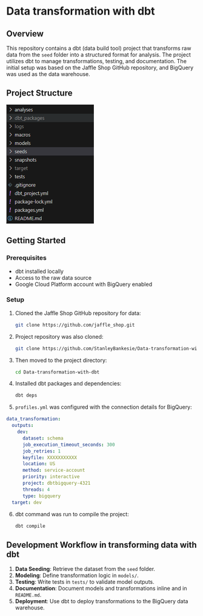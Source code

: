 # Data transformation with dbt 
## Overview

This repository contains a dbt (data build tool) project that transforms raw data from the `seed` folder into a structured format for analysis. The project utilizes dbt to manage transformations, testing, and documentation. The initial setup was based on the Jaffle Shop GitHub repository, and BigQuery was used as the data warehouse.

## Project Structure

![alt text](dbt_project_structure.png)

## Getting Started

### Prerequisites

- dbt installed locally
- Access to the raw data source
- Google Cloud Platform account with BigQuery enabled

### Setup

1. Cloned the Jaffle Shop GitHub repository for data:

   ```bash
   git clone https://github.com/jaffle_shop.git
   ```

2. Project repository was also cloned:

   ```bash
   git clone https://github.com/StanleyBankesie/Data-transformation-with-dbt.git
   ```

3. Then moved to the project directory:

   ```bash
   cd Data-transformation-with-dbt 
   ```

4. Installed dbt packages and dependencies:

   ```bash
   dbt deps
   ```

5. `profiles.yml` was configured with the connection details for BigQuery:

```yml
data_transformation:
  outputs:
    dev:
      dataset: schema
      job_execution_timeout_seconds: 300
      job_retries: 1
      keyfile: XXXXXXXXXXX
      location: US
      method: service-account
      priority: interactive
      project: dbtbigquery-4321
      threads: 4
      type: bigquery
  target: dev
```
6. dbt command was run to compile the project:

   ```bash
   dbt compile
   ```

## Development Workflow in transforming data with dbt

1. **Data Seeding**: Retrieve the dataset from the `seed` folder.
2. **Modeling**: Define transformation logic in `models/`.
3. **Testing**: Write tests in `tests/` to validate model outputs.
4. **Documentation**: Document models and transformations inline and in `README.md`.
5. **Deployment**: Use dbt to deploy transformations to the BigQuery data warehouse.

